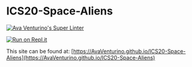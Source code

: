 # ICS20-Space-Aliens

[![Ava Venturino's Super Linter](https://github.com/AvaVenturino/ICS20-Space-Aliens/workflows/Ava%20Venturino's%20Super%20Linter/badge.svg)](https://github.com/AvaVenturino/ICS20-Space-Aliens/actions)

[![Run on Repl.it](https://repl.it/badge/github/AvaVenturino/ICS20-Space-Aliens)](https://repl.it/github/AvaVenturino/ICS20-Space-Aliens)

This site can be found at: [https://AvaVenturino.github.io/ICS20-Space-Aliens](https://AvaVenturino.github.io/ICS20-Space-Aliens)
